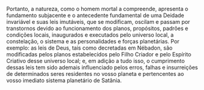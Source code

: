 ﻿Portanto, a natureza, como o homem mortal a compreende, apresenta o fundamento subjacente e o antecedente fundamental de uma Deidade invariável e suas leis imutáveis, que se modificam, oscilam e passam por transtornos devido ao funcionamento dos planos, propósitos, padrões e condições locais, inaugurados e executados pelo universo local, a constelação, o sistema e as personalidades e forças planetárias. Por exemplo: as leis de Deus, tais como decretadas em Nébadon, são modificadas pelos planos estabelecidos pelo Filho Criador e pelo Espírito Criativo desse universo local; e, em adição a tudo isso, o cumprimento dessas leis tem sido ademais influenciado pelos erros, falhas e insurreições de determinados seres residentes no vosso planeta e pertencentes  ao vosso imediato sistema planetário de Satânia.